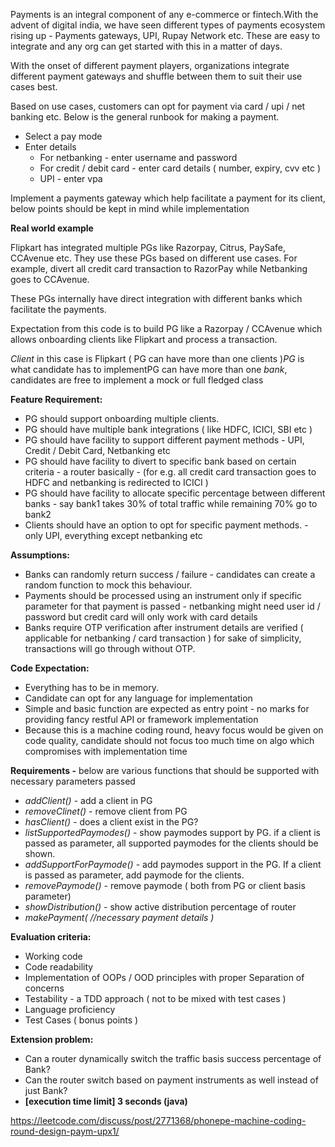 Payments is an integral component of any e-commerce or fintech.With the advent of digital india, we have seen different types of payments ecosystem rising up - Payments gateways, UPI, Rupay Network etc. These are easy to integrate and any org can get started with this in a matter of days.

With the onset of different payment players, organizations integrate different payment gateways and shuffle between them to suit their use cases best.

Based on use cases, customers can opt for payment via card / upi / net banking etc. Below is the general runbook for making a payment.

- Select a pay mode
- Enter details
    - For netbanking - enter username and password
    - For credit / debit card - enter card details ( number, expiry, cvv etc )
    - UPI - enter vpa

Implement a payments gateway which help facilitate a payment for its client, below points should be kept in mind while implementation

**Real world example**

Flipkart has integrated multiple PGs like Razorpay, Citrus, PaySafe, CCAvenue etc. They use these PGs based on different use cases. For example, divert all credit card transaction to RazorPay while Netbanking goes to CCAvenue.

These PGs internally have direct integration with different banks which facilitate the payments.

Expectation from this code is to build PG like a Razorpay / CCAvenue which allows onboarding clients like Flipkart and process a transaction.

*Client* in this case is Flipkart ( PG can have more than one clients )*PG* is what candidate has to implementPG can have more than one *bank*, candidates are free to implement a mock or full fledged class

**Feature Requirement:**

- PG should support onboarding multiple clients.
- PG should have multiple bank integrations ( like HDFC, ICICI, SBI etc )
- PG should have facility to support different payment methods - UPI, Credit / Debit Card, Netbanking etc
- PG should have facility to divert to specific bank based on certain criteria - a router basically - (for e.g. all credit card transaction goes to HDFC and netbanking is redirected to ICICI )
- PG should have facility to allocate specific percentage between different banks - say bank1 takes 30% of total traffic while remaining 70% go to bank2
- Clients should have an option to opt for specific payment methods. - only UPI, everything except netbanking etc

**Assumptions:**

- Banks can randomly return success / failure - candidates can create a random function to mock this behaviour.
- Payments should be processed using an instrument only if specific parameter for that payment is passed - netbanking might need user id / password but credit card will only work with card details
- Banks require OTP verification after instrument details are verified ( applicable for netbanking / card transaction ) for sake of simplicity, transactions will go through without OTP.

**Code Expectation:**

- Everything has to be in memory.
- Candidate can opt for any language for implementation
- Simple and basic function are expected as entry point - no marks for providing fancy restful API or framework implementation
- Because this is a machine coding round, heavy focus would be given on code quality, candidate should not focus too much time on algo which compromises with implementation time

**Requirements -** below are various functions that should be supported with necessary parameters passed

- *addClient()* - add a client in PG
- *removeClinet()* - remove client from PG
- *hasClient()* - does a client exist in the PG?
- *listSupportedPaymodes()* - show paymodes support by PG. if a client is passed as parameter, all supported paymodes for the clients should be shown.
- *addSupportForPaymode()* - add paymodes support in the PG. If a client is passed as parameter, add paymode for the clients.
- *removePaymode()* - remove paymode ( both from PG or client basis parameter)
- *showDistribution()* - show active distribution percentage of router
- *makePayment( //necessary payment details )*

**Evaluation criteria:**

- Working code
- Code readability
- Implementation of OOPs / OOD principles with proper Separation of concerns
- Testability - a TDD approach ( not to be mixed with test cases )
- Language proficiency
- Test Cases ( bonus points )

**Extension problem:**

- Can a router dynamically switch the traffic basis success percentage of Bank?
- Can the router switch based on payment instruments as well instead of just Bank?
- **[execution time limit] 3 seconds (java)**














https://leetcode.com/discuss/post/2771368/phonepe-machine-coding-round-design-paym-upx1/
